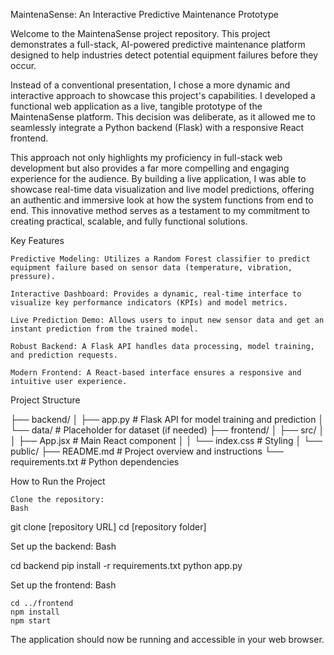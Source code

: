 MaintenaSense: An Interactive Predictive Maintenance Prototype

Welcome to the MaintenaSense project repository. This project demonstrates a full-stack, AI-powered predictive maintenance platform designed to help industries detect potential equipment failures before they occur.

Instead of a conventional presentation, I chose a more dynamic and interactive approach to showcase this project's capabilities. I developed a functional web application as a live, tangible prototype of the MaintenaSense platform. This decision was deliberate, as it allowed me to seamlessly integrate a Python backend (Flask) with a responsive React frontend.

This approach not only highlights my proficiency in full-stack web development but also provides a far more compelling and engaging experience for the audience. By building a live application, I was able to showcase real-time data visualization and live model predictions, offering an authentic and immersive look at how the system functions from end to end. This innovative method serves as a testament to my commitment to creating practical, scalable, and fully functional solutions.

Key Features

    Predictive Modeling: Utilizes a Random Forest classifier to predict equipment failure based on sensor data (temperature, vibration, pressure).

    Interactive Dashboard: Provides a dynamic, real-time interface to visualize key performance indicators (KPIs) and model metrics.

    Live Prediction Demo: Allows users to input new sensor data and get an instant prediction from the trained model.

    Robust Backend: A Flask API handles data processing, model training, and prediction requests.

    Modern Frontend: A React-based interface ensures a responsive and intuitive user experience.

Project Structure

├── backend/
│   ├── app.py              # Flask API for model training and prediction
│   └── data/               # Placeholder for dataset (if needed)
├── frontend/
│   ├── src/
│   │   ├── App.jsx         # Main React component
│   │   └── index.css       # Styling
│   └── public/
├── README.md               # Project overview and instructions
└── requirements.txt        # Python dependencies

How to Run the Project

    Clone the repository:
    Bash

git clone [repository URL]
cd [repository folder]

Set up the backend:
Bash

cd backend
pip install -r requirements.txt
python app.py

Set up the frontend:
Bash

    cd ../frontend
    npm install
    npm start

The application should now be running and accessible in your web browser.
